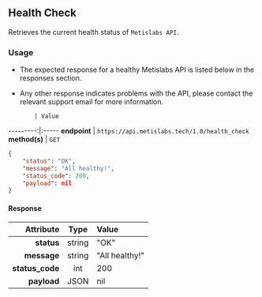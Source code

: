 ## Health Check

Retrieves the current health status of `Metislabs API`.

### Usage

* The expected response for a healthy Metislabs API is listed below in the responses section.
* Any other response indicates problems with the API, please contact the relevant support email for more information.

          | Value
---------:|:-----
__endpoint__ | `https://api.metislabs.tech/1.0/health_check`
__method(s)__ | `GET`

```json
{
    "status": "OK",
    "message": "All healthy!",
    "status_code": 200,
    "payload": nil
}
```

#### Response

 Attribute | Type | Value
---------:|:----:|:-----
__status__ | string | "OK"
__message__ | string | "All healthy!"
__status_code__ | int | 200
__payload__ | JSON | nil
